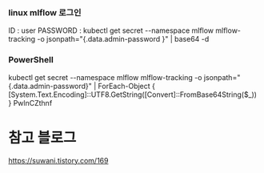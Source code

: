 
### linux mlflow 로그인
ID : user
PASSWORD : kubectl get secret --namespace mlflow mlflow-tracking -o jsonpath="{.data.admin-password }" | base64 -d

### PowerShell

kubectl get secret --namespace mlflow mlflow-tracking -o jsonpath="{.data.admin-password}" | ForEach-Object { [System.Text.Encoding]::UTF8.GetString([Convert]::FromBase64String($_)) }
PwlnCZthnf


# 참고 블로그

https://suwani.tistory.com/169